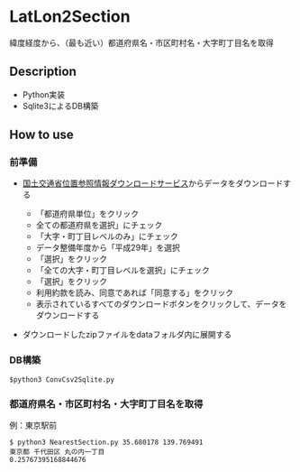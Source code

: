 # LatLon2Section

緯度経度から、（最も近い）都道府県名・市区町村名・大字町丁目名を取得

## Description
- Python実装
- Sqlite3によるDB構築

## How to use

### 前準備

- [国土交通省位置参照情報ダウンロードサービス](http://nlftp.mlit.go.jp/cgi-bin/isj/dls/_choose_method.cgi)からデータをダウンロードする
    - 「都道府県単位」をクリック
    - 全ての都道府県を選択」にチェック
    - 「大字・町丁目レベルのみ」にチェック 
    - データ整備年度から「平成29年」を選択
    - 「選択」をクリック
    - 「全ての大字・町丁目レベルを選択」にチェック
    - 「選択」をクリック
    - 利用約款を読み、同意であれば「同意する」をクリック
    - 表示されているすべてのダウンロードボタンをクリックして、データをダウンロードする

- ダウンロードしたzipファイルをdataフォルダ内に展開する

### DB構築

`$python3 ConvCsv2Sqlite.py`

### 都道府県名・市区町村名・大字町丁目名を取得

例：東京駅前

    $ python3 NearestSection.py 35.680178 139.769491
    東京都 千代田区 丸の内一丁目
    0.25767395168844676
